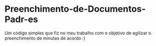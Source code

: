 # Preenchimento-de-Documentos-Padr-es
Um código simples que fiz no meu trabalho com o objetivo de agilizar o preenchimento de minutas de acordo :)
